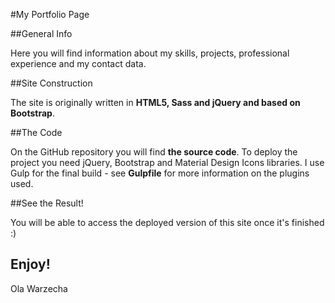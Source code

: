 #My Portfolio Page

##General Info

Here you will find information about my skills, projects, professional experience and my contact data.

##Site Construction

The site is originally written in **HTML5, Sass and jQuery and based on Bootstrap**.

##The Code

On the GitHub repository you will find **the source code**.
To deploy the project you need jQuery, Bootstrap and Material Design Icons libraries.
I use Gulp for the final build - see **Gulpfile** for more information on the plugins used.

##See the Result!

You will be able to access the deployed version of this site once it's finished :)


Enjoy!
--
Ola Warzecha
